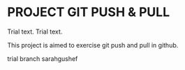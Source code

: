 # PROJECT GIT PUSH & PULL
Trial text.
Trial text.

This project is aimed to exercise git push and pull in github.

trial branch sarahgushef